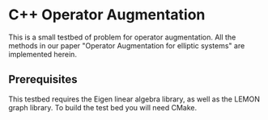 # C++ Operator Augmentation

This is a small testbed of problem for operator augmentation. All the methods in our paper "Operator Augmentation for
elliptic systems" are implemented herein.

## Prerequisites

This testbed requires the Eigen linear algebra library, as well as the LEMON graph library.
To build the test bed you will need CMake.